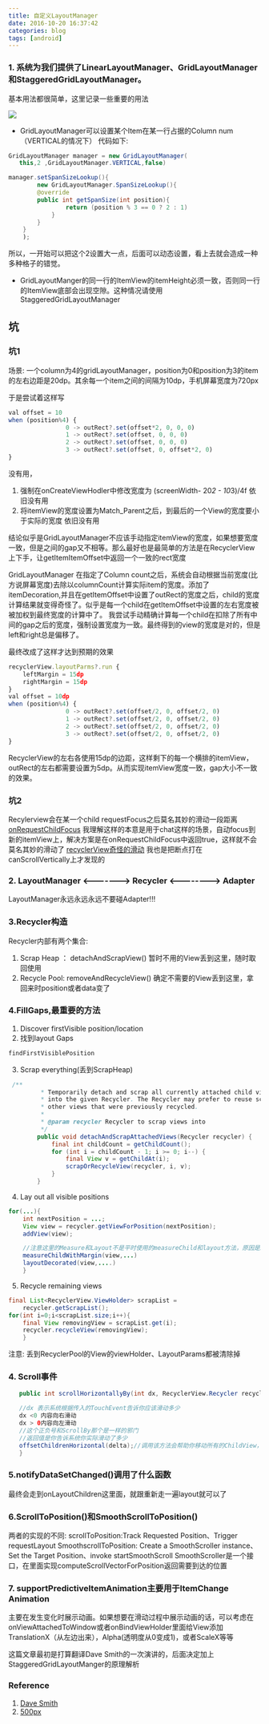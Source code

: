 ```yaml
---
title: 自定义LayoutManager
date: 2016-10-20 16:37:42
categories: blog  
tags: [android]
---
```


### 1. 系统为我们提供了LinearLayoutManager、GridLayoutManager和StaggeredGridLayoutManager。
基本用法都很简单，这里记录一些重要的用法

![](https://api1.reindeer36.shop/static/imgs/Googling-the-Error-Message.jpg)
<!--more-->

- GridLayoutManager可以设置某个Item在某一行占据的Column num（VERTICAL的情况下）
代码如下:

```java
GridLayoutManager manager = new GridLayoutManager(
   this,2 ,GridLayoutManager.VERTICAL,false)

manager.setSpanSizeLookup(){
        new GridLayoutManager.SpanSizeLookup(){
        @override
        public int getSpanSize(int position){
                return (position % 3 == 0 ? 2 : 1)
            }
        }
    } 
    );  
```
所以，一开始可以把这个2设置大一点，后面可以动态设置，看上去就会造成一种多种格子的错觉。

- GridLayoutManger的同一行的ItemView的itemHeight必须一致，否则同一行的ItemView底部会出现空隙。这种情况请使用StaggeredGridLayoutManager


## 坑
### 坑1
场景: 
一个column为4的gridLayoutManager，position为0和position为3的item的左右边距是20dp。其余每一个item之间的间隔为10dp，手机屏幕宽度为720px

于是尝试着这样写
```js
val offset = 10
when (position%4) {
                0 -> outRect?.set(offset*2, 0, 0, 0)
                1 -> outRect?.set(offset, 0, 0, 0)
                2 -> outRect?.set(offset, 0, 0, 0)
                3 -> outRect?.set(offset, 0, offset*2, 0)
}
```
没有用，
1. 强制在onCreateViewHodler中修改宽度为 (screenWidth- 20*2 - 10*3)/4f  依旧没有用
2. 将itemView的宽度设置为Match_Parent之后，到最后的一个View的宽度要小于实际的宽度 依旧没有用

结论似乎是GridLayoutManager不应该手动指定itemView的宽度，如果想要宽度一致，但是之间的gap又不相等。那么最好也是最简单的方法是在RecyclerView上下手，让getItemItemOffset中返回一个一致的rect宽度

GridLayoutManager 在指定了Column count之后，系统会自动根据当前宽度(比方说屏幕宽度)去除以columnCount计算实际item的宽度。添加了itemDecoration,并且在getItemOffset中设置了outRect的宽度之后，child的宽度计算结果就变得奇怪了。似乎是每一个child在getItemOffset中设置的左右宽度被被加权到最终宽度的计算中了。
我尝试手动精确计算每一个child在扣除了所有中间的gap之后的宽度，强制设置宽度为一致。最终得到的view的宽度是对的，但是left和right总是偏移了。

最终改成了这样才达到预期的效果
```js
recyclerView.layoutParms?.run {
    leftMargin = 15dp
    rightMargin = 15dp 
}
val offset = 10dp
when (position%4) {
                0 -> outRect?.set(offset/2, 0, offset/2, 0)
                1 -> outRect?.set(offset/2, 0, offset/2, 0)
                2 -> outRect?.set(offset/2, 0, offset/2, 0)
                3 -> outRect?.set(offset/2, 0, offset/2, 0)
}
```
RecyclerView的左右各使用15dp的边距，这样剩下的每一个横排的itemView，outRect的左右都需要设置为5dp。从而实现itemView宽度一致，gap大小不一致的效果。

### 坑2
Recylerview会在某一个child requestFocus之后莫名其妙的滑动一段距离
[onRequestChildFocus](https://developer.android.com/reference/android/support/v7/widget/RecyclerView.LayoutManager.html#onrequestchildfocus_1) 我理解这样的本意是用于chat这样的场景，自动focus到新的itemView上，解决方案是在onRequestChildFocus中返回true，这样就不会莫名其妙的滑动了
[recyclerView奇怪的滑动](https://stackoverflow.com/questions/45458054/why-does-recyclerview-scroll-to-top-of-view-when-view-is-focused)
我也是把断点打在canScrollVertically上才发现的


### 2. LayoutManager <-------> Recycler <--------> Adapter
LayoutManager永远永远永远不要碰Adapter!!!

### 3.Recycler构造
Recycler内部有两个集合:
1. Scrap Heap ： detachAndScrapView() 暂时不用的View丢到这里，随时取回使用
2. Recycle Pool: removeAndRecycleView() 确定不需要的View丢到这里，拿回来时position或者data变了

### 4.FillGaps,最重要的方法
1. Discover firstVisible position/location
2. 找到layout Gaps

```java
findFirstVisiblePosition
```

3. Scrap everything(丢到ScrapHeap)

```java
 /**
         * Temporarily detach and scrap all currently attached child views. Views will be scrapped
         * into the given Recycler. The Recycler may prefer to reuse scrap views before
         * other views that were previously recycled.
         *
         * @param recycler Recycler to scrap views into
         */
        public void detachAndScrapAttachedViews(Recycler recycler) {
            final int childCount = getChildCount();
            for (int i = childCount - 1; i >= 0; i--) {
                final View v = getChildAt(i);
                scrapOrRecycleView(recycler, i, v);
            }
        }
```
4. Lay out all visible positions

```java
for(...){
    int nextPosition = ...;
    View view = recycler.getViewForPosition(nextPosition);
    addView(view);

    //注意这里的Measure和Layout不是平时使用的measureChild和layout方法，原因是ItemDecoration
    measureChildWithMargin(view,...)
    layoutDecorated(view,....)
    }
```

5. Recycle remaining views

```java
final List<RecyclerView.ViewHolder> scrapList =
    recycler.getScrapList();
for(int i=0;i<scrapList.size;i++){
    final View removingView = scrapList.get(i);
    recycler.recycleView(removingView);
    }    
```

注意: 丢到RecyclerPool的View的viewHolder、LayoutParams都被清除掉


### 4. Scroll事件
```java
   public int scrollHorizontallyBy(int dx, RecyclerView.Recycler recycler, RecyclerView.State state) {

   //dx 表示系统根据传入的TouchEvent告诉你应该滑动多少
   dx <0 内容向右滑动
   dx > 0内容向左滑动
   //这个正负号和ScrollBy那个是一样的邪门
   //返回值是你告诉系统你实际滑动了多少
   offsetChildrenHorizontal(delta);//调用该方法会帮助你移动所有的ChildView，比一个个Iterate方便多了
   }
```
### 5.notifyDataSetChanged()调用了什么函数
最终会走到onLayoutChildren这里面，就跟重新走一遍layout就可以了

### 6.ScrollToPosition()和SmoothScrollToPosition()
两者的实现的不同:
scrollToPosition:Track Requested Position、Trigger requestLayout
SmoothscrollToPosition: Create a SmoothScroller instance、Set the Target Position、invoke startSmoothScroll
SmoothScroller是一个接口，在里面实现computeScrollVectorForPosition返回需要到达的位置

### 7. supportPredictiveItemAnimation主要用于ItemChange Animation
主要在发生变化时展示动画。如果想要在滑动过程中展示动画的话，可以考虑在onViewAttachedToWindow或者onBindViewHolder里面给View添加TranslationX（从左边出来），Alpha(透明度从0变成1)，或者ScaleX等等

这篇文章最初是打算翻译Dave Smith的一次演讲的，后面决定加上StaggeredGridLayoutManger的原理解析



### Reference
1. [Dave Smith](https://github.com/devunwired/recyclerview-playground)
2. [500px](https://github.com/500px/greedo-layout-for-android.git)
